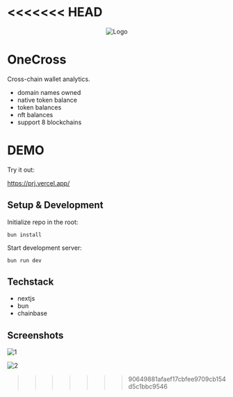 <<<<<<< HEAD
=======
<div align="center">
    <img src="https://github.com/aeither/friendtech-on-bos/assets/36173828/8d8d8c35-0953-4e6d-a405-387259afd3e9" alt="Logo" >
</div>

# OneCross

Cross-chain wallet analytics.
- domain names owned
- native token balance
- token balances
- nft balances
- support 8 blockchains

# DEMO

Try it out:

https://prj.vercel.app/

## Setup & Development

Initialize repo in the root:

```
bun install
```

Start development server:

```
bun run dev
```

## Techstack

- nextjs
- bun
- chainbase

## Screenshots

![1](https://github.com/aeither/onecross/assets/36173828/201a8a62-0171-4ff8-a050-a6b8fe53a361)

![2](https://github.com/aeither/onecross/assets/36173828/3b2e21f3-28be-4855-bc92-016e1c31597f)



>>>>>>> 90649881afaef17cbfee9709cb154d5c1bbc9546
